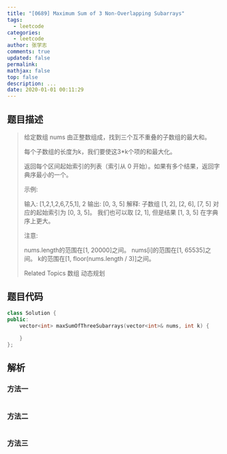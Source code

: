 ```yaml
---
title: "[0689] Maximum Sum of 3 Non-Overlapping Subarrays"
tags:
  - leetcode
categories:
  - leetcode
author: 张学志
comments: true
updated: false
permalink:
mathjax: false
top: false
description: ...
date: 2020-01-01 00:11:29
---
```


## 题目描述

> 给定数组 nums 由正整数组成，找到三个互不重叠的子数组的最大和。 
> 
> 每个子数组的长度为k，我们要使这3*k个项的和最大化。 
> 
> 返回每个区间起始索引的列表（索引从 0 开始）。如果有多个结果，返回字典序最小的一个。 
> 
> 示例: 
> 
> 
> 输入: [1,2,1,2,6,7,5,1], 2
> 输出: [0, 3, 5]
> 解释: 子数组 [1, 2], [2, 6], [7, 5] 对应的起始索引为 [0, 3, 5]。
> 我们也可以取 [2, 1], 但是结果 [1, 3, 5] 在字典序上更大。
> 
> 
> 注意: 
> 
> 
> nums.length的范围在[1, 20000]之间。 
> nums[i]的范围在[1, 65535]之间。 
> k的范围在[1, floor(nums.length / 3)]之间。 
> 
> Related Topics 数组 动态规划

## 题目代码

```cpp
class Solution {
public:
    vector<int> maxSumOfThreeSubarrays(vector<int>& nums, int k) {
        
    }
};
```

## 解析

### 方法一

```cpp

```

### 方法二

```cpp

```

### 方法三

```cpp

```

